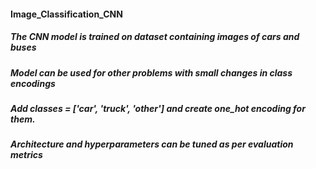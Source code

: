 #### Image_Classification_CNN
##### The CNN model is trained on dataset containing images of cars and buses
##### Model can be used for other problems with small changes in class encodings
##### Add classes = ['car', 'truck', 'other'] and create one_hot encoding for them. 
##### Architecture and hyperparameters can be tuned as per evaluation metrics 
